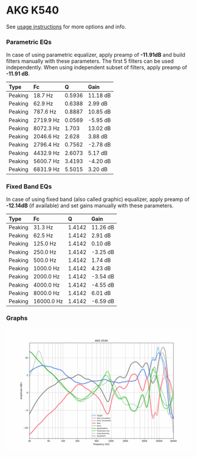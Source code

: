# AKG K540
See [usage instructions](https://github.com/jaakkopasanen/AutoEq#usage) for more options and info.

### Parametric EQs
In case of using parametric equalizer, apply preamp of **-11.91dB** and build filters manually
with these parameters. The first 5 filters can be used independently.
When using independent subset of filters, apply preamp of **-11.91 dB**.

| Type    | Fc        |      Q | Gain     |
|:--------|:----------|:-------|:---------|
| Peaking | 18.7 Hz   | 0.5936 | 11.18 dB |
| Peaking | 62.9 Hz   | 0.6388 | 2.99 dB  |
| Peaking | 787.6 Hz  | 0.8887 | 10.85 dB |
| Peaking | 2719.9 Hz | 0.0569 | -5.95 dB |
| Peaking | 8072.3 Hz | 1.703  | 13.02 dB |
| Peaking | 2046.6 Hz | 2.628  | 3.88 dB  |
| Peaking | 2796.4 Hz | 0.7562 | -2.78 dB |
| Peaking | 4432.9 Hz | 2.6073 | 5.17 dB  |
| Peaking | 5600.7 Hz | 3.4193 | -4.20 dB |
| Peaking | 6831.9 Hz | 5.5015 | 3.20 dB  |

### Fixed Band EQs
In case of using fixed band (also called graphic) equalizer, apply preamp of **-12.14dB**
(if available) and set gains manually with these parameters.

| Type    | Fc         |      Q | Gain     |
|:--------|:-----------|:-------|:---------|
| Peaking | 31.3 Hz    | 1.4142 | 11.26 dB |
| Peaking | 62.5 Hz    | 1.4142 | 2.91 dB  |
| Peaking | 125.0 Hz   | 1.4142 | 0.10 dB  |
| Peaking | 250.0 Hz   | 1.4142 | -3.25 dB |
| Peaking | 500.0 Hz   | 1.4142 | 1.74 dB  |
| Peaking | 1000.0 Hz  | 1.4142 | 4.23 dB  |
| Peaking | 2000.0 Hz  | 1.4142 | -3.54 dB |
| Peaking | 4000.0 Hz  | 1.4142 | -4.55 dB |
| Peaking | 8000.0 Hz  | 1.4142 | 6.01 dB  |
| Peaking | 16000.0 Hz | 1.4142 | -6.59 dB |

### Graphs
![](./AKG%20K540.png)
